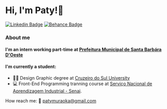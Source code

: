 # Hi, I'm Paty!👋
[![Linkedin Badge](https://img.shields.io/badge/-LinkedIn-blue?style=flat-square&logo=Linkedin&logoColor=white&link=https://www.linkedin.com/in/1patricia-muraoka/)](https://www.linkedin.com/in/1patricia-muraoka/)
[![Behance Badge](https://img.shields.io/badge/-Behance-darkblue?style=flat-square&logo=Behance&logoColor=white&link=https://www.behance.net/patriciamka/)](https://www.behance.net/patriciamka/)

### About me 

#### I'm an intern working part-time at [Prefeitura Municipal de Santa Barbára D'Oeste](http://www.santabarbara.sp.gov.br/v5/)

#### I'm currently a student:
- :woman_student: Design Graphic degree at [Cruzeiro do Sul University](https://www.cruzeirodosul.edu.br/) 
- :computer: Front-End Programming tranning course at [Serviço Nacional de Aprendizagem Industrial - Senai](https://www.sp.senai.br/). 

How reach me: :e-mail: patymuraoka@gmail.com



